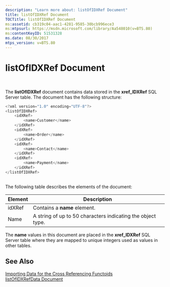 ```yaml
---
description: "Learn more about: listOfIDXRef Document"
title: listOfIDXRef Document
TOCTitle: listOfIDXRef Document
ms:assetid: cb319c04-aac1-4281-9585-30bcb996ece3
ms:mtpsurl: https://msdn.microsoft.com/library/Aa548010(v=BTS.80)
ms:contentKeyID: 51531328
ms.date: 08/30/2017
mtps_version: v=BTS.80
---
```


# listOfIDXRef Document

 

The **listOfIDXRef** document contains data stored in the **xref\_IDXRef** SQL Server table. The document has the following structure:

```C#
<?xml version="1.0" encoding="UTF-8"?>  
<listOfIDXRef>  
    <idXRef>  
        <name>Customer</name>  
    </idXRef>  
    <idXRef>  
        <name>Order</name>  
    </idXRef>  
    <idXRef>  
        <name>Contact</name>  
    </idXRef>  
    <idXRef>  
        <name>Payment</name>  
    </idXRef>  
</listOfIDXRef>  
  
```

The following table describes the elements of the document:

<table>
<thead>
<tr class="header">
<th>Element</th>
<th>Description</th>
</tr>
</thead>
<tbody>
<tr class="odd">
<td>idXRef</td>
<td>Contains a <strong>name</strong> element.</td>
</tr>
<tr class="even">
<td>Name</td>
<td>A string of up to 50 characters indicating the object type.</td>
</tr>
</tbody>
</table>


The **name** values in this document are placed in the **xref\_IDXRef** SQL Server table where they are mapped to unique integers used as values in other tables.

## See Also

[Importing Data for the Cross Referencing Functoids](importing-data-for-the-cross-referencing-functoids.md)  
[listOfIDXRefData Document](listofidxrefdata-document.md)

